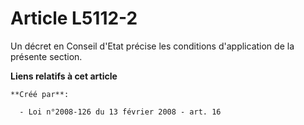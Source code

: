 # Article L5112-2

Un décret en Conseil d'Etat précise les conditions d'application de la présente section.

**Liens relatifs à cet article**

	**Créé par**:

	  - Loi n°2008-126 du 13 février 2008 - art. 16
